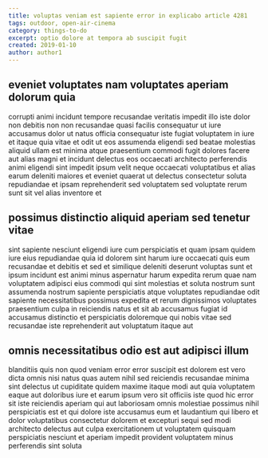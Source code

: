 ```yaml
---
title: voluptas veniam est sapiente error in explicabo article 4281
tags: outdoor, open-air-cinema
category: things-to-do
excerpt: optio dolore at tempora ab suscipit fugit
created: 2019-01-10
author: author1
---
```


## eveniet voluptates nam voluptates aperiam dolorum quia

corrupti animi incidunt tempore recusandae veritatis impedit illo iste dolor non debitis non non recusandae quasi facilis consequatur ut iure accusamus dolor ut natus officia consequatur iste fugiat voluptatem in iure et itaque quia vitae et odit ut eos assumenda eligendi sed beatae molestias aliquid ullam est minima atque praesentium commodi fugit dolores facere aut alias magni et incidunt delectus eos occaecati architecto perferendis animi eligendi sint impedit ipsum velit neque occaecati voluptatibus et alias earum deleniti maiores et eveniet quaerat ut delectus consectetur soluta repudiandae et ipsam reprehenderit sed voluptatem sed voluptate rerum sunt sit vel alias inventore et

## possimus distinctio aliquid aperiam sed tenetur vitae

sint sapiente nesciunt eligendi iure cum perspiciatis et quam ipsam quidem iure eius repudiandae quia id dolorem sint harum iure occaecati quis eum recusandae et debitis et sed et similique deleniti deserunt voluptas sunt et ipsum incidunt est animi minus aspernatur harum expedita rerum quae nam voluptatem adipisci eius commodi qui sint molestias et soluta nostrum sunt assumenda nostrum sapiente perspiciatis atque voluptates repudiandae odit sapiente necessitatibus possimus expedita et rerum dignissimos voluptates praesentium culpa in reiciendis natus et sit ab accusamus fugiat id accusamus distinctio et perspiciatis doloremque qui nobis vitae sed recusandae iste reprehenderit aut voluptatum itaque aut

## omnis necessitatibus odio est aut adipisci illum

blanditiis quis non quod veniam error error suscipit est dolorem est vero dicta omnis nisi natus quas autem nihil sed reiciendis recusandae minima sint delectus ut cupiditate quidem maxime itaque modi aut quia voluptatem eaque aut doloribus iure et earum ipsum vero sit officiis iste quod hic error sit iste reiciendis aperiam qui aut laboriosam omnis molestiae possimus nihil perspiciatis est et qui dolore iste accusamus eum et laudantium qui libero et dolor voluptatibus consectetur dolorem et excepturi sequi sed modi architecto delectus aut culpa exercitationem ut voluptatem quisquam perspiciatis nesciunt et aperiam impedit provident voluptatem minus perferendis sint soluta
